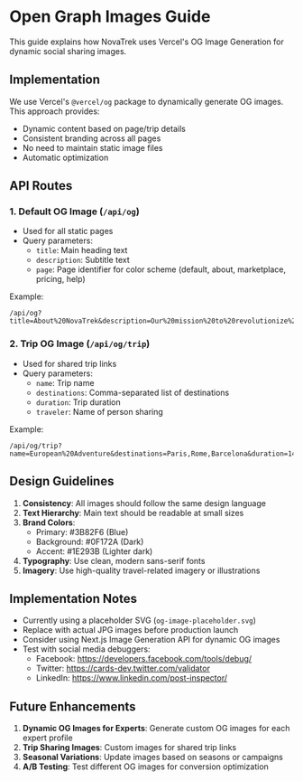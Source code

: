 # Open Graph Images Guide

This guide explains how NovaTrek uses Vercel's OG Image Generation for dynamic social sharing images.

## Implementation

We use Vercel's `@vercel/og` package to dynamically generate OG images. This approach provides:
- Dynamic content based on page/trip details
- Consistent branding across all pages
- No need to maintain static image files
- Automatic optimization

## API Routes

### 1. Default OG Image (`/api/og`)
- Used for all static pages
- Query parameters:
  - `title`: Main heading text
  - `description`: Subtitle text
  - `page`: Page identifier for color scheme (default, about, marketplace, pricing, help)

Example:
```
/api/og?title=About%20NovaTrek&description=Our%20mission%20to%20revolutionize%20travel&page=about
```

### 2. Trip OG Image (`/api/og/trip`)
- Used for shared trip links
- Query parameters:
  - `name`: Trip name
  - `destinations`: Comma-separated list of destinations
  - `duration`: Trip duration
  - `traveler`: Name of person sharing

Example:
```
/api/og/trip?name=European%20Adventure&destinations=Paris,Rome,Barcelona&duration=14%20days&traveler=John%20Doe
```

## Design Guidelines

1. **Consistency**: All images should follow the same design language
2. **Text Hierarchy**: Main text should be readable at small sizes
3. **Brand Colors**: 
   - Primary: #3B82F6 (Blue)
   - Background: #0F172A (Dark)
   - Accent: #1E293B (Lighter dark)
4. **Typography**: Use clean, modern sans-serif fonts
5. **Imagery**: Use high-quality travel-related imagery or illustrations

## Implementation Notes

- Currently using a placeholder SVG (`og-image-placeholder.svg`)
- Replace with actual JPG images before production launch
- Consider using Next.js Image Generation API for dynamic OG images
- Test with social media debuggers:
  - Facebook: https://developers.facebook.com/tools/debug/
  - Twitter: https://cards-dev.twitter.com/validator
  - LinkedIn: https://www.linkedin.com/post-inspector/

## Future Enhancements

1. **Dynamic OG Images for Experts**: Generate custom OG images for each expert profile
2. **Trip Sharing Images**: Custom images for shared trip links
3. **Seasonal Variations**: Update images based on seasons or campaigns
4. **A/B Testing**: Test different OG images for conversion optimization